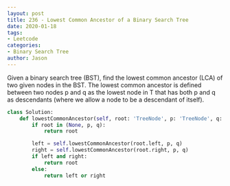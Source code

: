 ```yaml
---
layout: post
title: 236 - Lowest Common Ancestor of a Binary Search Tree
date: 2020-01-18
tags:
- Leetcode
categories:
- Binary Search Tree
author: Jason
---
```

Given a binary search tree (BST), find the lowest common ancestor (LCA) of two given nodes in the BST. The lowest common ancestor is defined between two nodes p and q as the lowest node in T that has both p and q as descendants (where we allow a node to be a descendant of itself).

``` python
class Solution:
    def lowestCommonAncestor(self, root: 'TreeNode', p: 'TreeNode', q: 'TreeNode') -> 'TreeNode':
        if root in (None, p, q):
            return root

        left = self.lowestCommonAncestor(root.left, p, q)
        right = self.lowestCommonAncestor(root.right, p, q)
        if left and right:
            return root
        else:
            return left or right
```
